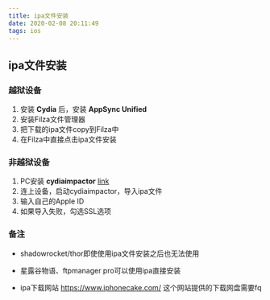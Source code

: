 ```yaml
---
title: ipa文件安装
date: 2020-02-08 20:11:49
tags: ios
---
```


## ipa文件安装

### 越狱设备

1. 安装 **Cydia** 后，安装 **AppSync Unified** 
2. 安装Filza文件管理器
3. 把下载的ipa文件copy到Filza中
4. 在Filza中直接点击ipa文件安装

### 非越狱设备

1. PC安装 **cydiaimpactor**  [link]( http://www.cydiaimpactor.com/ )
2. 连上设备，启动cydiaimpactor，导入ipa文件
3. 输入自己的Apple ID
4. 如果导入失败，勾选SSL选项



### 备注

* shadowrocket/thor即使使用ipa文件安装之后也无法使用

* 星露谷物语、ftpmanager pro可以使用ipa直接安装 

* ipa下载网站  https://www.iphonecake.com/  这个网站提供的下载网盘需要fq